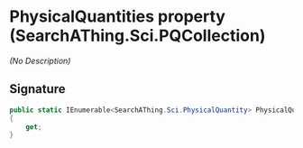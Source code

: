 # PhysicalQuantities property (SearchAThing.Sci.PQCollection)
_(No Description)_

## Signature
```csharp
public static IEnumerable<SearchAThing.Sci.PhysicalQuantity> PhysicalQuantities
{
    get;
}
```
